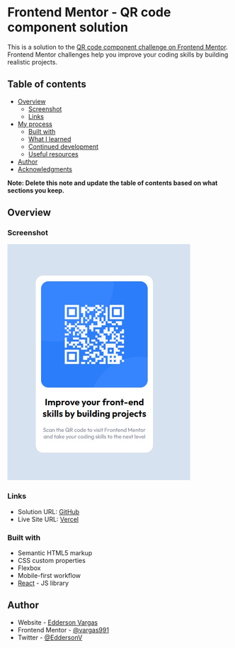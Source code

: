 # Frontend Mentor - QR code component solution

This is a solution to the [QR code component challenge on Frontend Mentor](https://www.frontendmentor.io/challenges/qr-code-component-iux_sIO_H). Frontend Mentor challenges help you improve your coding skills by building realistic projects. 

## Table of contents

- [Overview](#overview)
  - [Screenshot](#screenshot)
  - [Links](#links)
- [My process](#my-process)
  - [Built with](#built-with)
  - [What I learned](#what-i-learned)
  - [Continued development](#continued-development)
  - [Useful resources](#useful-resources)
- [Author](#author)
- [Acknowledgments](#acknowledgments)

**Note: Delete this note and update the table of contents based on what sections you keep.**

## Overview

### Screenshot

![](./public/images/screenshot.jpg)



### Links

- Solution URL: [GitHub](https://github.com/Vargas991/challeng-frontend-mentor)
- Live Site URL: [Vercel](https://frontendmentorvargas.vercel.app/)


### Built with

- Semantic HTML5 markup
- CSS custom properties
- Flexbox
- Mobile-first workflow
- [React](https://reactjs.org/) - JS library


## Author

- Website - [Edderson Vargas](www.linkedin.com/in/edderson-vargas)
- Frontend Mentor - [@vargas991](https://www.frontendmentor.io/profile/Vargas991)
- Twitter - [@EddersonV](https://twitter.com/EddersonV)

